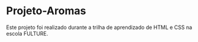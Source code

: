 # Projeto-Aromas
Este projeto foi realizado durante a trilha de aprendizado de HTML e CSS na escola FULTURE.
